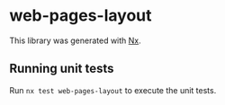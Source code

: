 # web-pages-layout

This library was generated with [Nx](https://nx.dev).

## Running unit tests

Run `nx test web-pages-layout` to execute the unit tests.
